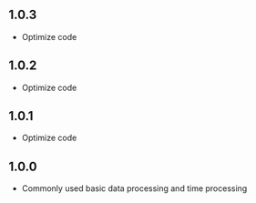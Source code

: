 ## 1.0.3

* Optimize code

## 1.0.2

* Optimize code

## 1.0.1

* Optimize code

## 1.0.0

* Commonly used basic data processing and time processing
